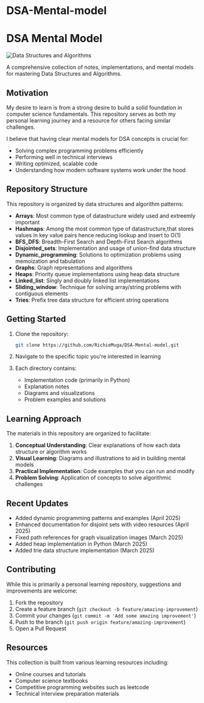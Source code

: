 # DSA-Mental-model
# DSA Mental Model

![Data Structures and Algorithms](/pictures/dsa-banner.png)

A comprehensive collection of notes, implementations, and mental models for mastering Data Structures and Algorithms.

## Motivation

My desire to learn is from a strong desire to build a solid foundation in computer science fundamentals. This repository serves as both my personal learning journey and a resource for others facing similar challenges.

I believe that having clear mental models for DSA concepts is crucial for:
- Solving complex programming problems efficiently
- Performing well in technical interviews
- Writing optimized, scalable code
- Understanding how modern software systems work under the hood

## Repository Structure

This repository is organized by data structures and algorithm patterns:

- **Arrays**: Most common type of datastructure widely used and extreemly important
- **Hashmaps**: Among the most common type of datastructure,that stores values in key value pairs hence reducing lookup and insert to O(1)
- **BFS_DFS**: Breadth-First Search and Depth-First Search algorithms
- **Disjointed_sets**: Implementation and usage of union-find data structure
- **Dynamic_programming**: Solutions to optimization problems using memoization and tabulation
- **Graphs**: Graph representations and algorithms
- **Heaps**: Priority queue implementations using heap data structure
- **Linked_list**: Singly and doubly linked list implementations
- **Sliding_window**: Technique for solving array/string problems with contiguous elements
- **Tries**: Prefix tree data structure for efficient string operations

## Getting Started

1. Clone the repository:
   ```bash
   git clone https://github.com/RichieMuga/DSA-Mental-model.git
   ```

2. Navigate to the specific topic you're interested in learning

3. Each directory contains:
   - Implementation code (primarily in Python)
   - Explanation notes
   - Diagrams and visualizations
   - Problem examples and solutions

## Learning Approach

The materials in this repository are organized to facilitate:

1. **Conceptual Understanding**: Clear explanations of how each data structure or algorithm works
2. **Visual Learning**: Diagrams and illustrations to aid in building mental models
3. **Practical Implementation**: Code examples that you can run and modify
4. **Problem Solving**: Application of concepts to solve algorithmic challenges

## Recent Updates

- Added dynamic programming patterns and examples (April 2025)
- Enhanced documentation for disjoint sets with video resources (April 2025)
- Fixed path references for graph visualization images (March 2025)
- Added heap implementation in Python (March 2025)
- Added trie data structure implementation (March 2025)

## Contributing

While this is primarily a personal learning repository, suggestions and improvements are welcome:

1. Fork the repository
2. Create a feature branch (`git checkout -b feature/amazing-improvement`)
3. Commit your changes (`git commit -m 'Add some amazing improvement'`)
4. Push to the branch (`git push origin feature/amazing-improvement`)
5. Open a Pull Request

## Resources

This collection is built from various learning resources including:

- Online courses and tutorials
- Computer science textbooks
- Competitive programming websites such as leetcode
- Technical interview preparation materials
